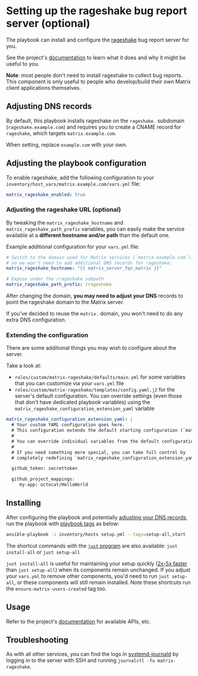 <!--
SPDX-FileCopyrightText: 2023 - 2024 Slavi Pantaleev
SPDX-FileCopyrightText: 2024 - 2025 Suguru Hirahara

SPDX-License-Identifier: AGPL-3.0-or-later
-->

# Setting up the rageshake bug report server (optional)

The playbook can install and configure the [rageshake](https://github.com/matrix-org/rageshake) bug report server for you.

See the project's [documentation](https://github.com/matrix-org/rageshake/blob/main/README.md) to learn what it does and why it might be useful to you.

**Note**: most people don't need to install rageshake to collect bug reports. This component is only useful to people who develop/build their own Matrix client applications themselves.

## Adjusting DNS records

By default, this playbook installs rageshake on the `rageshake.` subdomain (`rageshake.example.com`) and requires you to create a CNAME record for `rageshake`, which targets `matrix.example.com`.

When setting, replace `example.com` with your own.

## Adjusting the playbook configuration

To enable rageshake, add the following configuration to your `inventory/host_vars/matrix.example.com/vars.yml` file:

```yaml
matrix_rageshake_enabled: true
```

### Adjusting the rageshake URL (optional)

By tweaking the `matrix_rageshake_hostname` and `matrix_rageshake_path_prefix` variables, you can easily make the service available at a **different hostname and/or path** than the default one.

Example additional configuration for your `vars.yml` file:

```yaml
# Switch to the domain used for Matrix services (`matrix.example.com`),
# so we won't need to add additional DNS records for rageshake.
matrix_rageshake_hostname: "{{ matrix_server_fqn_matrix }}"

# Expose under the /rageshake subpath
matrix_rageshake_path_prefix: /rageshake
```

After changing the domain, **you may need to adjust your DNS** records to point the rageshake domain to the Matrix server.

If you've decided to reuse the `matrix.` domain, you won't need to do any extra DNS configuration.

### Extending the configuration

There are some additional things you may wish to configure about the server.

Take a look at:

- `roles/custom/matrix-rageshake/defaults/main.yml` for some variables that you can customize via your `vars.yml` file
- `roles/custom/matrix-rageshake/templates/config.yaml.j2` for the server's default configuration. You can override settings (even those that don't have dedicated playbook variables) using the `matrix_rageshake_configuration_extension_yaml` variable

```yaml
matrix_rageshake_configuration_extension_yaml: |
  # Your custom YAML configuration goes here.
  # This configuration extends the default starting configuration (`matrix_rageshake_configuration_extension_yaml`).
  #
  # You can override individual variables from the default configuration, or introduce new ones.
  #
  # If you need something more special, you can take full control by
  # completely redefining `matrix_rageshake_configuration_extension_yaml`.

  github_token: secrettoken

  github_project_mappings:
     my-app: octocat/HelloWorld
```

## Installing

After configuring the playbook and potentially [adjusting your DNS records](#adjusting-dns-records), run the playbook with [playbook tags](playbook-tags.md) as below:

<!-- NOTE: let this conservative command run (instead of install-all) to make it clear that failure of the command means something is clearly broken. -->
```sh
ansible-playbook -i inventory/hosts setup.yml --tags=setup-all,start
```

The shortcut commands with the [`just` program](just.md) are also available: `just install-all` or `just setup-all`

`just install-all` is useful for maintaining your setup quickly ([2x-5x faster](../CHANGELOG.md#2x-5x-performance-improvements-in-playbook-runtime) than `just setup-all`) when its components remain unchanged. If you adjust your `vars.yml` to remove other components, you'd need to run `just setup-all`, or these components will still remain installed. Note these shortcuts run the `ensure-matrix-users-created` tag too.

## Usage

Refer to the project's [documentation](https://github.com/matrix-org/rageshake/blob/main/README.md) for available APIs, etc.

## Troubleshooting

As with all other services, you can find the logs in [systemd-journald](https://www.freedesktop.org/software/systemd/man/systemd-journald.service.html) by logging in to the server with SSH and running `journalctl -fu matrix-rageshake`.
